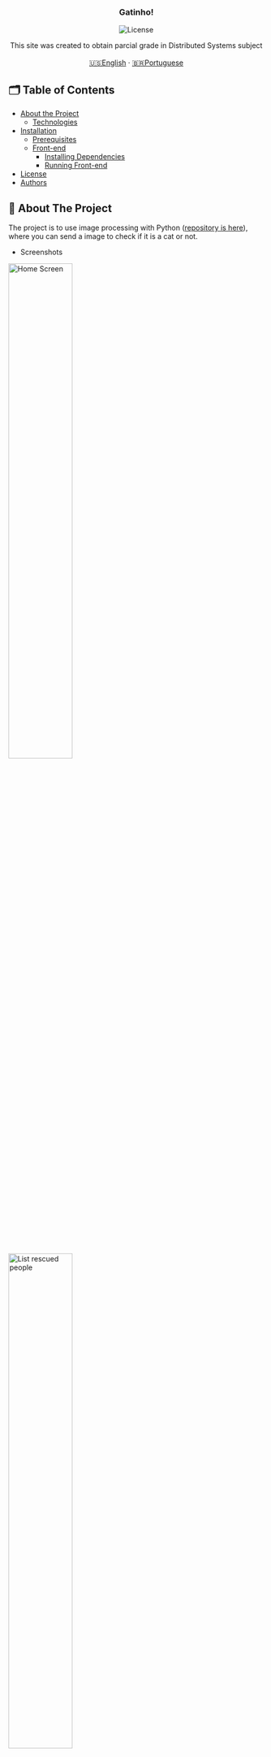 <p align="center">

  <h3 align="center">Gatinho!</h3>

<p align="center">
  <img src="https://img.shields.io/static/v1?label=Lincense&message=MIT&color=0000ff " alt="License" />
</p>

<p align="center">
    This site was created to obtain parcial grade in Distributed Systems subject
    <br />
    <br />
    <a href="README.md">🇺🇸English</a>
    ·
    <a href="README-pt.md">🇧🇷Portuguese</a>
  </p>
</p>

<!-- TABLE OF CONTENTS -->
## 🗂 Table of Contents

* [About the Project](#book-about-the-project)
  * [Technologies](#computer-technologies)
* [Installation](#bricks-installation)
  * [Prerequisites](#construction-prerequisites)
  * [Front-end](#lipstick-front-end)
    * [Installing Dependencies](#construction-installing-dependencies)
    * [Running Front-end](#arrow_forward-running-front-end)
* [License](#page_facing_up-license)
* [Authors](#woman_technologist-man_technologist-authors)

## :book: About The Project

The project is to use image processing with Python ([repository is here](https://github.com/DarkCleopas/gatinho)), where you can send a image to check if it is a cat or not.

* Screenshots

<img src='https://user-images.githubusercontent.com/62452619/145735031-ab919beb-ee60-4a0f-b360-32191567e1bf.png' alt='Home Screen' width='50%' />
<img src='https://user-images.githubusercontent.com/62452619/145735033-1951591f-bb7c-4805-aceb-112c9afd2bfd.png' alt='List rescued people' width='50%' />

<img src='https://user-images.githubusercontent.com/62452619/145735037-7719ce26-c558-46a5-b158-6d2156bfe9a0.png' alt='New rescued person' width='50%' />


### :computer: Technologies

* [TypeScript](https://www.typescriptlang.org)
* [React.js](https://reactjs.org/docs/getting-started.html)
* [Yarn](https://yarnpkg.com)
* [Axios](https://axios-http.com/docs/intro)
* [MirageJS](https://miragejs.com)

## :bricks: Installation

This project use [Node.js](https://nodejs.org/en/) and [Yarn](https://yarnpkg.com), you will need them to build its dependencies.

### :construction: Prerequisites

Clone this project repository:
```bash

$ git clone https://github.com/3salles/guess-kitty.git

# Enter in `guess-kitty` folder:

$ cd guess-kitty
```

🚨 If you don't have git in your machine, you can install it [here](https://git-scm.com/downloads).

## :lipstick: Front-end

### :construction: Installing Dependencies

In guess-kitty folder, install dependencies by the following command:

```bash
$ yarn install
```

### :arrow_forward: Running Front-end

Run the following command to see the application:

```bash
$ yarn start
```

The application will be available on `http://localhost:3000`.

## :page_facing_up: License

This project uses [MIT](https://github.com/3salles/guess-kitty/blob/main/LICENSE) license.

## :woman_technologist: :man_technologist: Authors

[Beatriz Salles](https://github.com/3salles)
<br/>
[Lucas Cléopas](https://github.com/DarkCleopas)



<p align="center">Developed with 💜</p>
